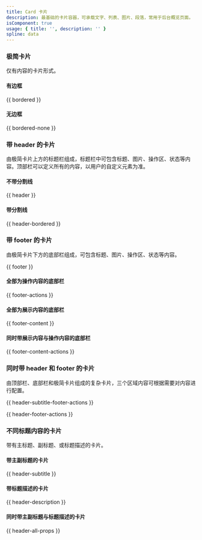 ```yaml
---
title: Card 卡片
description: 最基础的卡片容器，可承载文字、列表、图片、段落，常用于后台概览页面。
isComponent: true
usage: { title: '', description: '' }
spline: data
---
```


### 极简卡片

仅有内容的卡片形式。

#### 有边框

{{ bordered }}

#### 无边框

{{ bordered-none }}

### 带 header 的卡片

由极简卡片上方的标题栏组成，标题栏中可包含标题、图片、操作区、状态等内容。顶部栏可以定义所有的内容，以用户的自定义元素为准。

#### 不带分割线

{{ header }}

#### 带分割线

{{ header-bordered }}

### 带 footer 的卡片

由极简卡片下方的底部栏组成，可包含标题、图片、操作区、状态等内容。

{{ footer }}

#### 全部为操作内容的底部栏

{{ footer-actions }}

#### 全部为展示内容的底部栏

{{ footer-content }}

#### 同时带展示内容与操作内容的底部栏

{{ footer-content-actions }}

### 同时带 header 和 footer 的卡片

由顶部栏、底部栏和极简卡片组成的复杂卡片，三个区域内容可根据需要对内容进行配置。

{{ header-subtitle-footer-actions }}

{{ header-footer-actions }}

### 不同标题内容的卡片

带有主标题、副标题、或标题描述的卡片。

#### 带主副标题的卡片

{{ header-subtitle }}

#### 带标题描述的卡片

{{ header-description }}

#### 同时带主副标题与标题描述的卡片

{{ header-all-props }}
